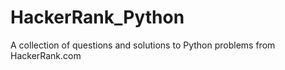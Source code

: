 # HackerRank_Python
A collection of  questions and solutions to Python problems from HackerRank.com
